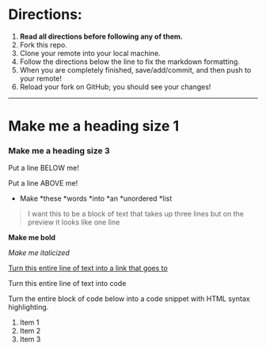 # Directions:
1. **Read all directions before following any of them.**
2. Fork this repo.
2. Clone your remote into your local machine.
3. Follow the directions below the line to fix the markdown formatting.
4. When you are completely finished, save/add/commit, and then push to your remote!
5. Reload your fork on GitHub; you should see your changes!

---

# Make me a heading size 1
### Make me a heading size 3

Put a line BELOW me!



Put a line ABOVE me!

* Make
*these
*words
*into
*an
*unordered
*list

> I want this to be a block of text
that takes up three lines but on
the preview it looks like one line

**Make me bold**

_Make me italicized_


[Turn this entire line of text into a link that goes to](hstat.org)

Turn this entire line of text into code

Turn the entire block of code below into a code snippet with HTML syntax highlighting.

<ol>
    <li>Item 1</li>
    <li>Item 2</li>
    <li>Item 3</li>
</ol>